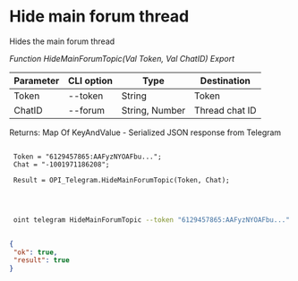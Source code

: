 ﻿---
sidebar_position: 7
---

# Hide main forum thread
 Hides the main forum thread


*Function HideMainForumTopic(Val Token, Val ChatID) Export*

 | Parameter | CLI option | Type | Destination |
 |-|-|-|-|
 | Token | --token | String | Token |
 | ChatID | --forum | String, Number | Thread chat ID |

 
 Returns: Map Of KeyAndValue - Serialized JSON response from Telegram

```bsl title="Code example"
	
 Token = "6129457865:AAFyzNYOAFbu...";
 Chat = "-1001971186208";
 
 Result = OPI_Telegram.HideMainForumTopic(Token, Chat);
 
	
```

```sh title="CLI command example"
 
 oint telegram HideMainForumTopic --token "6129457865:AAFyzNYOAFbu..." --forum %forum%


```


```json title="Result"

{
 "ok": true,
 "result": true
}

```
